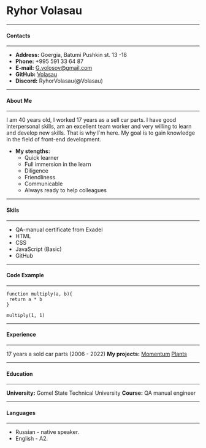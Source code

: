 # **Ryhor Volasau**

---

#### Contacts

---

- **Address:** Goergia, Batumi Pushkin st. 13 -18
- **Phone:** +995 591 33 64 87
- **E-mail:** G.volosov@gmail.com
- **GitHub:** [Volasau](https://github.com/Volasau)
- **Discord:** RyhorVolasau(@Volasau)

---

#### About Me

---

I am 40 years old, I worked 17 years as a sell car parts. I have good interpersonal skills, am an excellent team worker and very willing to learn and develop new skills. That is why I`m here. My goal is to gain knowledge in the field of front-end development.

- **My stengths:**
  - Quick learner
  - Full immersion in the learn
  - Diligence
  - Friendliness
  - Сommunicable
  - Always ready to help colleagues

---

#### Skils

---

- QA-manual certificate from Exadel
- HTML
- CSS
- JavaScript (Basic)
- GitHub

---

#### Code Example

---

```
function multiply(a, b){
 return a * b
}

multiply(1, 1)
```

---

#### Experience

---

17 years a sold car parts (2006 - 2022)
**My projects:** [Momentum](https://volasau-jsfepreschool2022q4-momentum.netlify.app/)
[Plants](https://rolling-scopes-school.github.io/volasau-JSFEPRESCHOOL2022Q4/plants/#)

---

#### Education

---

**University:** Gomel State Technical University
**Course:** QA manual engineer

---

#### Languages

---

- Russian - native speaker.
- English - A2.
